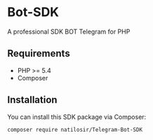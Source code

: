 # Bot-SDK
A professional SDK BOT Telegram for PHP

## Requirements

- PHP >= 5.4
- Composer

## Installation

You can install this SDK package via Composer:

```bash
composer require natilosir/Telegram-Bot-SDK
```
